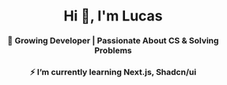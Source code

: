 <h1 align="center">Hi 👋, I'm Lucas</h1>
<h3 align="center">🌱 Growing Developer | Passionate About CS & Solving Problems</h3>

<h3 align="center">⚡ I’m currently learning Next.js, Shadcn/ui</h3>
